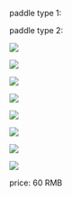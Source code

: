 paddle type 1:

paddle type 2:

![](./general.jpg)

![](./2Parameters.jpg)

![](./leave.jpg)

![](./leaveface.jpg)

![](./lock.jpg)

![](./color.jpg)

![](./stick.jpg)

![](./assembly.jpg)

price: 60 RMB
